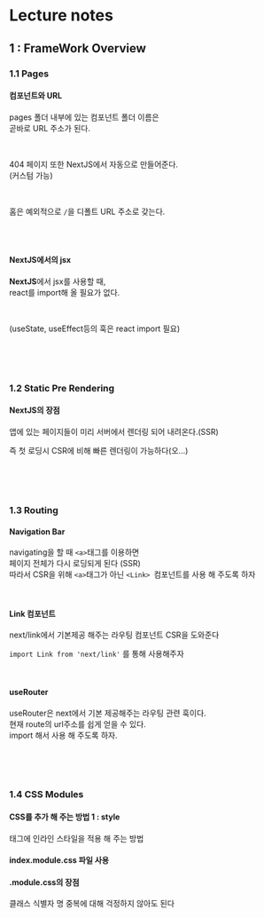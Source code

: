 # Lecture notes

## 1 : FrameWork Overview

### 1.1 Pages

#### **컴포넌트와 URL**

pages 폴더 내부에 있는 컴포넌트 폴더 이름은 <br/>
곧바로 URL 주소가 된다.

<br/>

404 페이지 또한 NextJS에서 자동으로 만들어준다.<br/>
(커스텀 가능)

<br/>

홈은 예외적으로 `/`을 디폴트 URL 주소로 갖는다.

<br/>
<br/>

#### **NextJS에서의 jsx**

**NextJS**에서 jsx를 사용할 때, <br/>
react를 import해 올 필요가 없다.

<br/>

(useState, useEffect등의 훅은 react import 필요)

<br/>
<br/>
<br/>

### 1.2 Static Pre Rendering

#### **NextJS의 장점**

앱에 있는 페이지들이 미리 서버에서 렌더링 되어 내려온다.(SSR)
<br/>

즉 첫 로딩시 CSR에 비해 빠른 렌더링이 가능하다(오...)

<br/>
<br/>
<br/>

### 1.3 Routing

#### **Navigation Bar**

navigating을 할 때 `<a>`태그를 이용하면<br/>
페이지 전체가 다시 로딩되게 된다 (SSR)
<br/>
따라서 CSR을 위해 `<a>`태그가 아닌 `<Link> `컴포넌트를 사용 해 주도록 하자

<br/>

#### **Link 컴포넌트**

next/link에서 기본제공 해주는 라우팅 컴포넌트
CSR을 도와준다<br/>

`import Link from 'next/link'` 를 통해 사용해주자

<br/>

#### **useRouter**

useRouter은 next에서 기본 제공해주는 라우팅 관련 훅이다.<br/>
현재 route의 url주소를 쉽게 얻을 수 있다.<br/>
import 해서 사용 해 주도록 하자.

<br/>
<br/>
<br/>

### 1.4 CSS Modules

#### CSS를 추가 해 주는 방법 1 : style

태그에 인라인 스타일을 적용 해 주는 방법

#### index.module.css 파일 사용

#### .module.css의 장점

클래스 식별자 명 중복에 대해 걱정하지 않아도 된다

